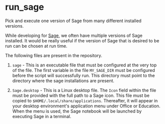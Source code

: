 run_sage
========

Pick and execute one version of Sage from many different installed versions.

While developing for [Sage](http://sagemath.org), we often have multiple
versions of Sage installed. It would be really useful if the version of
Sage that is desired to be run can be chosen at run time.

The following files are present in the repository.

1. `sage` - This is an executable file that must be configured at the
   very top of the file. The first variable in the file `MY_SAGE_DIR`
   must be configured before the script will successfully run. This
   directory must point to the directory where the sage installations
   are present.

2. `Sage.desktop` - This is a Linux desktop file. The `Icon` field
   within the file must be provided with the full path to a Sage icon.
   This file must be copied to `$HOME/.local/share/applications`.
   Thereafter, it will appear in your desktop environment's application
   menu under Office or Education. When the menu is used, the Sage
   notebook will be launched by executing Sage in a terminal.

